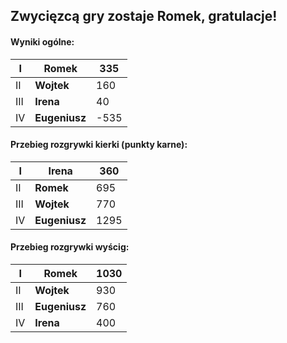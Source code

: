 ## Zwycięzcą gry zostaje Romek, gratulacje!

#### Wyniki ogólne:

| I   | **Romek**     | 335  |
| --- | ------------- | ---- |
| II  | **Wojtek**    | 160  |
| III | **Irena**     | 40   |
| IV  | **Eugeniusz** | -535 |

#### Przebieg rozgrywki kierki (punkty karne):

| I   | **Irena**     | 360  |
| --- | ------------- | ---- |
| II  | **Romek**     | 695  |
| III | **Wojtek**    | 770  |
| IV  | **Eugeniusz** | 1295 |

#### Przebieg rozgrywki wyścig:

| I   | **Romek**     | 1030 |
| --- | ------------- | ---- |
| II  | **Wojtek**    | 930  |
| III | **Eugeniusz** | 760  |
| IV  | **Irena**     | 400  |
